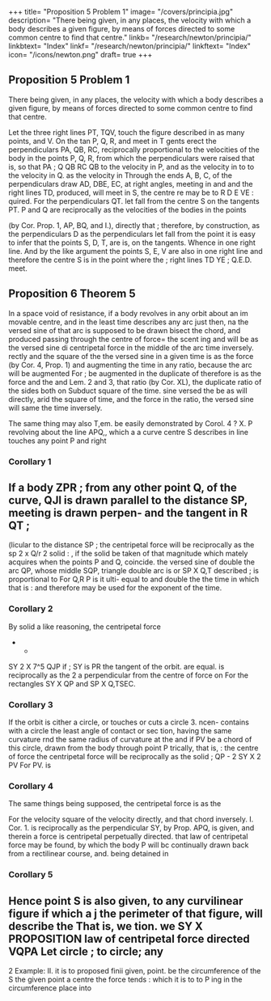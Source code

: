+++
title= "Proposition 5 Problem 1"
image= "/covers/principia.jpg"
description= "There being given, in any places, the velocity with which a body describes a given figure, by means of forces directed to some common centre to find that centre."
linkb= "/research/newton/principia/"
linkbtext= "Index"
linkf= "/research/newton/principia/"
linkftext= "Index"
icon= "/icons/newton.png"
draft= true
+++

## Proposition 5 Problem 1

There being given, in any places, the velocity with which a body describes a given figure, by means of forces directed to some common centre to find that centre.

Let the three right lines PT, TQV, touch the figure described in as many points,
and V. On the tan P, Q, R, and meet in
T
gents erect the perpendiculars PA, QB, RC,
reciprocally proportional to the velocities of the
body in the points P, Q, R, from which the
perpendiculars were raised that is, so that PA
;
Q
QB
RC
QB
to the velocity in P, and
as the velocity in
to
to the velocity in Q.
as the velocity in
Through the ends A, B, C, of
the perpendiculars draw AD, DBE, EC, at right angles, meeting in
and
and the right lines TD,
produced, will meet in S, the centre re
may
be to
R
D
E
VE
:
quired.
For the perpendiculars
QT.
let fall
from the centre S on the tangents PT.
P and Q
are reciprocally as the velocities of the bodies in the points

(by Cor.
Prop.
1,
AP, BQ,
and
I.),
directly
that
;
therefore, by construction, as the perpendiculars
D
as the perpendiculars let fall from the point
it is easy to infer that the points S, D, T, are
is,
on the tangents. Whence
in one right line.
And by the like argument the points S, E, V are also
in one right line
and therefore the centre S is in the point where the
;
right lines
TD YE
;
Q.E.D.
meet.

## Proposition 6 Theorem 5

In a space void of resistance, if a body revolves in any orbit about an im
movable centre, and in the least time describes any arc just then, na
the versed sine of that arc is supposed to be drawn bisect
the chord, and produced passing through the centre of force= the scent
ing
and
will be as the versed sine di
centripetal force in the middle of the arc
time inversely.
rectly and the square of the
the versed sine in a given time is as the force (by Cor. 4, Prop. 1)
and augmenting the time in any ratio, because the arc will be augmented
For
;
be augmented in the duplicate of
therefore is as the force and the
and
Lem.
2
and 3,
that ratio (by Cor.
XL),
the duplicate ratio of the
sides
both
on
Subduct
square of the time.
sine
versed
the
be
as
will
directly, arid the square of
time, and the force
in the
ratio, the versed sine will
same
the time inversely.

The same thing may also
T,em.
be easily demonstrated by Corol.
4 ?
X.
P revolving about the
line APQ,, which a
a
curve
centre S describes
in
line
touches
any point P and
right

### Corollary 1

If a body
ZPR
;
from any other point Q, of the curve, QJl is
drawn parallel to the distance SP, meeting
is drawn perpen-
and
the tangent in R
QT
;
-
(licular to the distance
SP
;
the centripetal force will be reciprocally as the
sp 2 x Q/r 2
solid
:
,
if the solid
be taken of that magnitude which
mately acquires when the points P and Q, coincide.
the versed sine of double the arc QP, whose middle
SQP,
triangle
double arc
is
or
SP X Q,T
described
;
is
proportional to
For Q,R
P
is
it
ulti-
equal to
and double the
the time in which that
is
:
and therefore may be used for the exponent
of
the time.

### Corollary 2

By solid
a like reasoning, the centripetal force
- -
SY 2 X
7^5
QJP
if
;
SY
is
PR the tangent of the orbit.
are equal.
is
reciprocally as the
2
a perpendicular from the centre of force on
For the rectangles
SY X QP and SP X
Q,TSEC.


### Corollary 3

If the orbit is cither a circle, or touches or cuts a circle
3.
ncen-
contains with a circle the least angle of contact or sec
tion, having the same curvature rnd the same radius of curvature at the
and if PV be a chord of this circle, drawn from the body through
point P
trically, that
is,
:
the centre of force
the centripetal force will be reciprocally as the solid
;
QP -
2
SY X
2
PV
For
PV.
is

### Corollary 4

The same things being supposed, the centripetal force is as the

For the velocity
square of the velocity directly, and that chord inversely.
I.
Cor.
1.
is reciprocally as the perpendicular SY, by
Prop.
APQ,
is
given, and therein a
force
is
centripetal
perpetually directed.
that law of centripetal force may be found, by which the body P will bc
continually drawn back from a rectilinear course, and. being detained in

### Corollary 5

Hence point S is also given, to
any curvilinear figure
if
which a
j
the perimeter of that figure, will describe the
That is, we
tion.
we
SY X
PROPOSITION
law of centripetal force directed
VQPA
Let
circle
;
to
circle;
any
-
2
Example:
II.
it is
to
proposed
finii
given, point.
be the circumference of the
S the given point
a centre the force tends
:
which
it is to
to
P
ing in the circumference
place into


